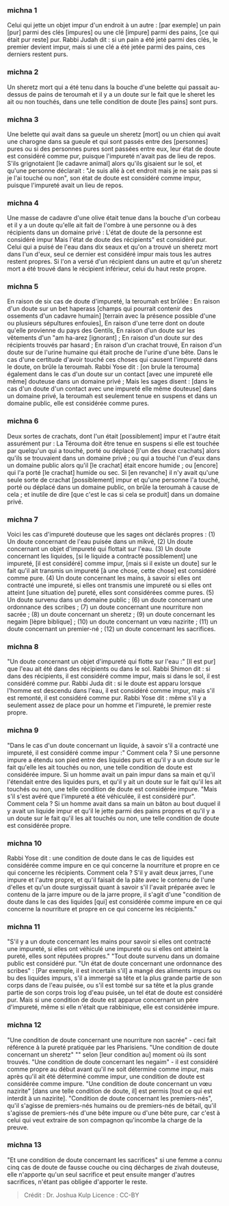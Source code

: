 
### michna 1
Celui qui jette un objet impur d'un endroit à un autre : [par exemple] un pain [pur] parmi des clés [impures] ou une clé [impure] parmi des pains, [ce qui était pur reste] pur. Rabbi Judah dit : si un pain a été jeté parmi des clés, le premier devient impur, mais si une clé a été jetée parmi des pains, ces derniers restent purs.

### michna 2
Un sheretz mort qui a été tenu dans la bouche d'une belette qui passait au-dessus de pains de teroumah et il y a un doute sur le fait que le sheret les ait ou non touchés, dans une telle condition de doute [les pains] sont purs.

### michna 3
Une belette qui avait dans sa gueule un sheretz [mort] ou un chien qui avait une charogne dans sa gueule et qui sont passés entre des [personnes] pures ou si des personnes pures sont passées entre eux, leur état de doute est considéré comme pur, puisque l'impureté n'avait pas de lieu de repos. S'ils grignotaient [le cadavre animal] alors qu'ils gisaient sur le sol, et qu'une personne déclarait : "Je suis allé à cet endroit mais je ne sais pas si je l'ai touché ou non", son état de doute est considéré comme impur, puisque l'impureté avait un lieu de repos.

### michna 4
Une masse de cadavre d'une olive était tenue dans la bouche d'un corbeau et il  y a un doute qu'elle ait fait de l'ombre à une personne ou à des récipients dans un domaine privé : L'état de doute de la personne est considéré impur Mais l'état de doute des récipients" est considéré pur. Celui qui a puisé de l'eau dans dix seaux et qu'on a trouvé un sheretz mort dans l'un d'eux, seul ce dernier est considéré impur mais tous les autres restent propres. Si l'on a versé d'un récipient dans un autre et qu'un sheretz mort a été trouvé dans le récipient inférieur, celui du haut reste propre.

### michna 5
En raison de six cas de doute d'impureté, la teroumah est brûlée : En raison d'un doute sur un bet haperass [champs qui pourrait contenir des ossements d'un cadavre humain] [terrain avec la présence possible d'une ou plusieurs sépultures enfouies], En raison d'une terre dont on doute qu'elle provienne du pays des Gentils, En raison d'un doute sur les vêtements d'un "am ha-arez [ignorant] ; En raison d'un doute sur des récipients trouvés par hasard ; En raison d'un crachat trouvé, En raison d'un doute sur de l'urine humaine qui était proche de l'urine d'une bête. Dans le cas d'une certitude d'avoir touché ces choses qui causent l'impureté dans le doute, on brûle la teroumah. Rabbi Yose dit : [on brule la terouma] également  dans le cas d'un doute sur un contact [avec une impureté elle même] douteuse dans un domaine privé ; Mais les sages disent : [dans le cas d'un doute d'un contact avec une impureté elle même douteuse] dans un domaine privé, la teroumah est seulement tenue en suspens et dans un domaine public, elle est considérée comme pures.

### michna 6
Deux sortes de crachats, dont l'un était [possiblement] impur et l'autre était assurément pur : La Térouma doit être tenue en suspens si elle est touchée par quelqu'un qui a touché, porté ou déplacé [l'un des deux crachats] alors qu'ils se trouvaient dans un domaine privé ; ou qui a touché l'un d'eux dans un domaine public alors qu'il [le crachat] était encore humide ; ou [encore] qui l'a porté [le crachat] humide ou sec. Si [en revanche] il n'y avait qu'une seule sorte de crachat [possiblement] impur et qu'une personne l'a touché, porté ou déplacé dans un domaine public, on brûle la teroumah à cause de cela ; et inutile de dire [que c'est le cas si cela se produit] dans un domaine privé.

### michna 7
Voici les cas d'impureté douteuse que les sages ont déclarés propres : (1) Un doute concernant de l'eau puisée dans un mikvé, (2) Un doute concernant un objet d'impureté qui flottait sur l'eau. (3) Un doute concernant les liquides, [si le liquide a contracté possiblement] une impureté,  [il est considéré] comme impur, [mais si il existe un doute] sur le fait qu'il ait transmis un impureté [à une chose, cette chose] est considéré comme pure. (4) Un doute concernant les mains, à savoir si elles ont contracté une impureté, si elles ont transmis une impureté ou si elles ont atteint [une situation de] pureté, elles sont considérées comme pures. (5) Un doute survenu dans un domaine public ; (6) un doute concernant une ordonnance des scribes ; (7) un doute concernant une nourriture non sacrée ; (8) un doute concernant un sheretz ; (9) un doute concernant les negaim [lèpre biblique] ; (10) un doute concernant un vœu nazirite ; (11) un doute concernant un premier-né ; (12) un doute concernant les sacrifices.

### michna 8
"Un doute concernant un objet d'impureté qui flotte sur l'eau :" [Il est pur] que l'eau ait été dans des récipients ou dans le sol. Rabbi Shimon dit : si dans des récipients, il est considéré comme impur, mais si dans le sol, il est considéré comme pur. Rabbi Juda dit : si le doute est apparu lorsque l'homme est descendu dans l'eau, il est considéré comme impur, mais s'il est remonté, il est considéré comme pur. Rabbi Yose dit : même s'il y a seulement assez de place pour un homme et l'impureté, le premier reste propre.

### michna 9
"Dans le cas d'un doute concernant un liquide, à savoir s'il a contracté une impureté, il est considéré comme impur :" Comment cela ? Si une personne impure a étendu son pied entre des liquides purs et qu'il y a un doute sur le fait qu'elle les ait touchés ou non, une telle condition de doute est considérée impure. Si un homme avait un pain impur dans sa main et qu'il l'étendait entre des liquides purs, et qu'il y ait un doute sur le fait qu'il les ait touchés ou non, une telle condition de doute est considérée impure. "Mais s'il s'est avéré que l'impureté a été véhiculée, il est considéré pur". Comment cela ? Si un homme avait dans sa main un bâton au bout duquel il y avait un liquide impur et qu'il le jette parmi des pains propres et qu'il y a un doute sur le fait qu'il les ait touchés ou non, une telle condition de doute est considérée propre.

### michna 10
Rabbi Yose dit : une condition de doute dans le cas de liquides est considérée comme impure en ce qui concerne la nourriture et propre en ce qui concerne les récipients. Comment cela ? S'il y avait deux jarres, l'une impure et l'autre propre, et qu'il faisait de la pâte avec le contenu de l'une d'elles et qu'un doute surgissait quant à savoir s'il l'avait préparée avec le contenu de la jarre impure ou de la jarre propre, il s'agit d'une "condition de doute dans le cas des liquides [qui] est considérée comme impure en ce qui concerne la nourriture et propre en ce qui concerne les récipients."

### michna 11
"S'il y a un doute concernant les mains pour savoir si elles ont contracté une impureté, si elles ont véhiculé une impureté ou si elles ont atteint la pureté, elles sont réputées propres." "Tout doute survenu dans un domaine public est considéré pur. "Un état de doute concernant une ordonnance des scribes" : [Par exemple, il est incertain s'il] a mangé des aliments impurs ou bu des liquides impurs, s'il a immergé sa tête et la plus grande partie de son corps dans de l'eau puisée, ou s'il est tombé sur sa tête et la plus grande partie de son corps trois log d'eau puisée, un tel état de doute est considéré pur. Mais si une condition de doute est apparue concernant un père d'impureté, même si elle n'était que rabbinique, elle est considérée impure.

### michna 12
"Une condition de doute concernant une nourriture non sacrée" - ceci fait référence à la pureté pratiquée par les Pharisiens. "Une condition de doute concernant un sheretz" "" selon [leur condition au] moment où ils sont trouvés. "Une condition de doute concernant les negaim" - il est considéré comme propre au début avant qu'il ne soit déterminé comme impur, mais après qu'il ait été déterminé comme impur, une condition de doute est considérée comme impure. "Une condition de doute concernant un vœu nazirite" [dans une telle condition de doute, il] est permis [tout ce qui est interdit à un nazirite]. "Condition de doute concernant les premiers-nés", qu'il s'agisse de premiers-nés humains ou de premiers-nés de bétail, qu'il s'agisse de premiers-nés d'une bête impure ou d'une bête pure, car c'est à celui qui veut extraire de son compagnon qu'incombe la charge de la preuve.

### michna 13
"Et une condition de doute concernant les sacrifices" si une femme a connu cinq cas de doute de fausse couche ou cinq décharges de zivah douteuse, elle n'apporte qu'un seul sacrifice et peut ensuite manger d'autres sacrifices, n'étant pas obligée d'apporter le reste.

>Crédit : Dr. Joshua Kulp
>Licence : CC-BY